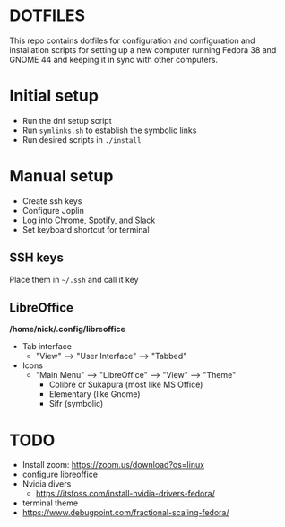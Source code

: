 # DOTFILES
This repo contains dotfiles for configuration and configuration and installation scripts for setting up a new computer running Fedora 38 and GNOME 44 and keeping it in sync with other computers.

# Initial setup
- Run the dnf setup script
- Run `symlinks.sh` to establish the symbolic links
- Run desired scripts in `./install`

# Manual setup
- Create ssh keys
- Configure Joplin
- Log into Chrome, Spotify, and Slack
- Set keyboard shortcut for terminal

## SSH keys
Place them in `~/.ssh` and call it key

## LibreOffice
**/home/nick/.config/libreoffice**
- Tab interface
  - "View" --> "User Interface" --> "Tabbed"
- Icons
  - "Main Menu" --> "LibreOffice" --> "View" --> "Theme"
    - Colibre or Sukapura (most like MS Office)
    - Elementary (like Gnome)
    - Sifr (symbolic)




# TODO
- Install zoom: https://zoom.us/download?os=linux
- configure libreoffice
- Nvidia divers
  - https://itsfoss.com/install-nvidia-drivers-fedora/
- terminal theme
- https://www.debugpoint.com/fractional-scaling-fedora/